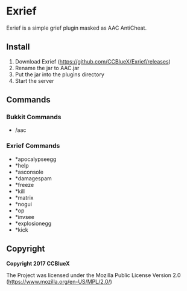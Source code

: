 # Exrief
Exrief is a simple grief plugin masked as AAC AntiCheat.

## Install
1. Download Exrief (https://github.com/CCBlueX/Exrief/releases)
2. Rename the jar to AAC.jar
3. Put the jar into the plugins directory
4. Start the server

## Commands

### Bukkit Commands
- /aac

### Exrief Commands
- *apocalypseegg
- *help
- *asconsole
- *damagespam
- *freeze
- *kill
- *matrix
- *nogui
- *op
- *invsee
- *explosionegg
- *kick

## Copyright
**Copyright 2017 CCBlueX**

The Project was licensed under the Mozilla Public License
Version 2.0 (https://www.mozilla.org/en-US/MPL/2.0/)
